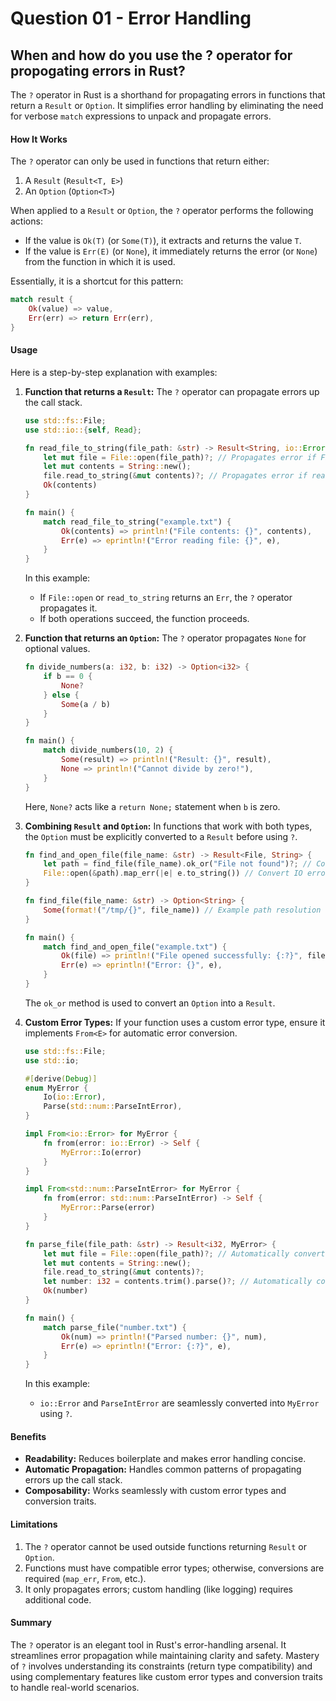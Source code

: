 # Question 01 - Error Handling

## When and how do you use the ? operator for propogating errors in Rust?

The `?` operator in Rust is a shorthand for propagating errors in functions that return a `Result` or `Option`. It simplifies error handling by eliminating the need for verbose `match` expressions to unpack and propagate errors.

#### **How It Works**
The `?` operator can only be used in functions that return either:
1. A `Result` (`Result<T, E>`)
2. An `Option` (`Option<T>`)

When applied to a `Result` or `Option`, the `?` operator performs the following actions:
- If the value is `Ok(T)` (or `Some(T)`), it extracts and returns the value `T`.
- If the value is `Err(E)` (or `None`), it immediately returns the error (or `None`) from the function in which it is used.

Essentially, it is a shortcut for this pattern:
```rust
match result {
    Ok(value) => value,
    Err(err) => return Err(err),
}
```

#### **Usage**

Here is a step-by-step explanation with examples:

1. **Function that returns a `Result`:**
   The `?` operator can propagate errors up the call stack.
   ```rust
   use std::fs::File;
   use std::io::{self, Read};

   fn read_file_to_string(file_path: &str) -> Result<String, io::Error> {
       let mut file = File::open(file_path)?; // Propagates error if File::open fails
       let mut contents = String::new();
       file.read_to_string(&mut contents)?; // Propagates error if read_to_string fails
       Ok(contents)
   }

   fn main() {
       match read_file_to_string("example.txt") {
           Ok(contents) => println!("File contents: {}", contents),
           Err(e) => eprintln!("Error reading file: {}", e),
       }
   }
   ```

   In this example:
   - If `File::open` or `read_to_string` returns an `Err`, the `?` operator propagates it.
   - If both operations succeed, the function proceeds.

2. **Function that returns an `Option`:**
   The `?` operator propagates `None` for optional values.
   ```rust
   fn divide_numbers(a: i32, b: i32) -> Option<i32> {
       if b == 0 {
           None?
       } else {
           Some(a / b)
       }
   }

   fn main() {
       match divide_numbers(10, 2) {
           Some(result) => println!("Result: {}", result),
           None => println!("Cannot divide by zero!"),
       }
   }
   ```

   Here, `None?` acts like a `return None;` statement when `b` is zero.

3. **Combining `Result` and `Option`:**
   In functions that work with both types, the `Option` must be explicitly converted to a `Result` before using `?`.
   ```rust
   fn find_and_open_file(file_name: &str) -> Result<File, String> {
       let path = find_file(file_name).ok_or("File not found")?; // Convert Option to Result
       File::open(&path).map_err(|e| e.to_string()) // Convert IO error to string
   }

   fn find_file(file_name: &str) -> Option<String> {
       Some(format!("/tmp/{}", file_name)) // Example path resolution
   }

   fn main() {
       match find_and_open_file("example.txt") {
           Ok(file) => println!("File opened successfully: {:?}", file),
           Err(e) => eprintln!("Error: {}", e),
       }
   }
   ```

   The `ok_or` method is used to convert an `Option` into a `Result`.

4. **Custom Error Types:**
   If your function uses a custom error type, ensure it implements `From<E>` for automatic error conversion.
   ```rust
   use std::fs::File;
   use std::io;

   #[derive(Debug)]
   enum MyError {
       Io(io::Error),
       Parse(std::num::ParseIntError),
   }

   impl From<io::Error> for MyError {
       fn from(error: io::Error) -> Self {
           MyError::Io(error)
       }
   }

   impl From<std::num::ParseIntError> for MyError {
       fn from(error: std::num::ParseIntError) -> Self {
           MyError::Parse(error)
       }
   }

   fn parse_file(file_path: &str) -> Result<i32, MyError> {
       let mut file = File::open(file_path)?; // Automatically converts io::Error to MyError
       let mut contents = String::new();
       file.read_to_string(&mut contents)?;
       let number: i32 = contents.trim().parse()?; // Automatically converts ParseIntError to MyError
       Ok(number)
   }

   fn main() {
       match parse_file("number.txt") {
           Ok(num) => println!("Parsed number: {}", num),
           Err(e) => eprintln!("Error: {:?}", e),
       }
   }
   ```

   In this example:
   - `io::Error` and `ParseIntError` are seamlessly converted into `MyError` using `?`.

#### **Benefits**
- **Readability:** Reduces boilerplate and makes error handling concise.
- **Automatic Propagation:** Handles common patterns of propagating errors up the call stack.
- **Composability:** Works seamlessly with custom error types and conversion traits.

#### **Limitations**
1. The `?` operator cannot be used outside functions returning `Result` or `Option`.
2. Functions must have compatible error types; otherwise, conversions are required (`map_err`, `From`, etc.).
3. It only propagates errors; custom handling (like logging) requires additional code.

#### **Summary**
The `?` operator is an elegant tool in Rust's error-handling arsenal. It streamlines error propagation while maintaining clarity and safety. Mastery of `?` involves understanding its constraints (return type compatibility) and using complementary features like custom error types and conversion traits to handle real-world scenarios.